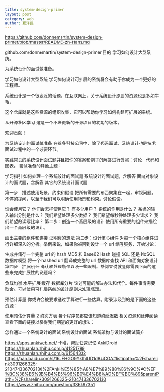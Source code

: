 ```yaml
---
title: system-design-primer
layout: post
category: web
author: 夏泽民
---
```

https://github.com/donnemartin/system-design-primer/blob/master/README-zh-Hans.md

github.com/donnemartin/system-design-primer
目的
学习如何设计大型系统。

为系统设计的面试做准备。

学习如何设计大型系统
学习如何设计可扩展的系统将会有助于你成为一个更好的工程师。

系统设计是一个很宽泛的话题。在互联网上，关于系统设计原则的资源也是多如牛毛。

这个仓库就是这些资源的组织收集，它可以帮助你学习如何构建可扩展的系统。

从开源社区学习
这是一个不断更新的开源项目的初期的版本。

欢迎贡献！

为系统设计的面试做准备
在很多科技公司中，除了代码面试，系统设计也是技术面试过程中的一个必要环节。

实践常见的系统设计面试题并且把你的答案和例子的解答进行对照：讨论，代码和图表。
面试准备的其他主题：

学习指引
如何处理一个系统设计的面试题
系统设计的面试题，含解答
面向对象设计的面试题，含解答
其它的系统设计面试题
<!-- more -->
第一步：描述使用场景，约束和假设
把所有需要的东西聚集在一起，审视问题。不停的提问，以至于我们可以明确使用场景和约束。讨论假设。

谁会使用它？
他们会怎样使用它？
有多少用户？
系统的作用是什么？
系统的输入输出分别是什么？
我们希望处理多少数据？
我们希望每秒钟处理多少请求？
我们希望的读写比率？
第二步：创造一个高层级的设计
使用所有重要的组件来描绘出一个高层级的设计。

画出主要的组件和连接
证明你的想法
第三步：设计核心组件
对每一个核心组件进行详细深入的分析。举例来说，如果你被问到设计一个 url 缩写服务，开始讨论：

生成并储存一个完整 url 的 hash
MD5 和 Base62
Hash 碰撞
SQL 还是 NoSQL
数据库模型
将一个 hashed url 翻译成完整的 url
数据库查找
API 和面向对象设计
第四步：扩展设计
确认和处理瓶颈以及一些限制。举例来说就是你需要下面的这些来完成扩展性的议题吗？

负载均衡
水平扩展
缓存
数据库分片
论述可能的解决办法和代价。每件事情需要取舍。可以使用可扩展系统的设计原则来处理瓶颈。

预估计算量
你或许会被要求通过手算进行一些估算。附录涉及到的是下面的这些资源：

使用预估计算量
2 的次方表
每个程序员都应该知道的延迟数
相关资源和延伸阅读
查看下面的链接以获得我们期望的更好的想法：

怎样通过一个系统设计的面试
系统设计的面试
系统架构与设计的面试简介

https://apps.ankiweb.net/ 卡堆，帮助快速记忆 AnkiDroid
https://zhuanlan.zhihu.com/p/41251789
https://zhuanlan.zhihu.com/p/61564332
https://pan.baidu.com/s/16JFHGO9Yk1hlUD1d84iCGA#list/path=%2Fsharelink3091266325-210474336702130%2FAnki%E5%85%A8%E7%89%88%E6%9C%AC%EF%BC%88%E6%9B%B4%E6%96%B0%E4%B8%AD%EF%BC%89&parentPath=%2Fsharelink3091266325-210474336702130
https://www.zhihu.com/question/336597351